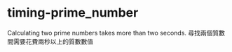 # timing-prime_number
Calculating two prime numbers takes more than two seconds.
尋找兩個質數間需要花費兩秒以上的質數數值

